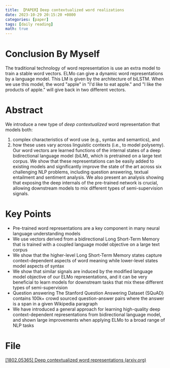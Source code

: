 ```yaml
---
title: 【PAPER】Deep contextualized word realizations
date: 2023-10-29 20:15:20 +0800
categories: [paper]
tags: [daily reading]
math: true
---
```



# Conclusion By Myself
The traditional technology of word representation is use an extra model to train a stable word vectors. ELMo can give a dynamic word representations by a language model. This LM is given by the architecture of biLSTM.
When we use this model, the word "apple" in "I'd like to eat apple." and "I like the products of apple." will give back in two different vectors.
# Abstract
We introduce a new type of *deep contextualized* word representation that models both:
1. complex characteristics of word use (e.g., syntax and semantics), and 
2. how these uses vary across linguistic contexts (i.e., to model polysemy).
Our word vectors are learned functions of the internal states of a deep bidirectional language model (biLM), which is pretrained on a large text corpus.
We show that these representations can be easily added to existing models and significantly improve the state of the art across six challenging NLP problems, including question answering, textual entailment and sentiment analysis.
We also present an analysis showing that exposing the deep internals of the pre-trained network is crucial, allowing downstream models to mix different types of semi-supervision signals.
# Key Points
- Pre-trained word representations are a key component in many neural language understanding models
- We use vectors derived from a bidirectional Long Short-Term Memory that is trained with a coupled language model objective on a large text corpus
- We show that the higher-level Long Short-Term Memory states capture context-dependent aspects of word meaning while lower-level states model aspects of syntax
- We show that similar signals are induced by the modified language model objective of our ELMo representations, and it can be very beneficial to learn models for downstream tasks that mix these different types of semi-supervision
- Question answering The Stanford Question Answering Dataset (SQuAD) contains 100k+ crowd sourced question-answer pairs where the answer is a span in a given Wikipedia paragraph
- We have introduced a general approach for learning high-quality deep context-dependent representations from bidirectional language model, and shown large improvements when applying ELMo to a broad range of NLP tasks
# File
[[1802.05365] Deep contextualized word representations (arxiv.org)](https://arxiv.org/abs/1802.05365) 